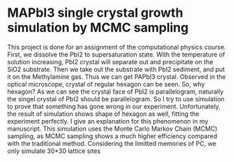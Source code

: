 # MAPbI3 single crystal growth simulation by MCMC sampling
This project is done for an assignment of the computational physics course.
First, we dissolve the PbI2 to supersaturation state. With the temperature of solution increasing, PbI2 crystal will separate out and precipitate on the SiO2 substrate. Then we take out the substrate with PbI2 sediment, and put it on the Methylamine gas. Thus we can get PAPbI3 crystal.
Observed in the optical microscope, crystal of regular hexagon can be seen. So, why hexagon? As we can see the crystal face of PbI2 is parallelogram, naturally the singel crystal of PbI2 should be parallelogram. So I try to use simulation to prove that something has gone wrong in our experiment. Unfortunately, the result of simulation shows shape of hexagon as well, fitting the experiment perfectly. I give an explanation for this phenomenon in my manuscript.
This simulation uses the Monte Carlo Markov Chain (MCMC) sampling, as MCMC sampling shows a much higher efficiency compared with the traditional method.  Considering the limitted memories of PC, we only simulate 30*30 lattice sites
